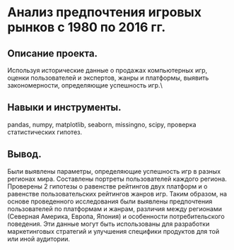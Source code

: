 # Анализ предпочтения игровых рынков с 1980 по 2016 гг.

## Описание проекта.
Используя исторические данные о продажах компьютерных игр, оценки пользователей и экспертов, жанры и платформы, выявить закономерности, определяющие успешность игр.\

## Навыки и инструменты.
pandas, numpy, matplotlib, seaborn, missingno, scipy, проверка статистических гипотез.

## Вывод.
Были выявлены параметры, определяющие успешность игр в разных регионах мира. Составлены портреты пользователей каждого региона. Проверены 2 гипотезы о равенстве рейтингов двух платформ и о равенстве пользовательских рейтингов жанров игр. Таким образом, на основе проведенного исследования были выявлены предпочтения пользователей по платформам и жанрам, различия между регионами (Северная Америка, Европа, Япония) и особенности потребительского поведения.
Эти данные могут быть использованы для разработки маркетинговых стратегий и улучшения специфики продуктов для той или иной аудитории.
